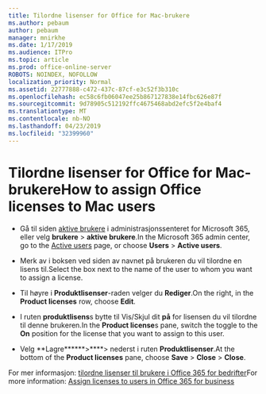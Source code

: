 ```yaml
---
title: Tilordne lisenser for Office for Mac-brukere
ms.author: pebaum
author: pebaum
manager: mnirkhe
ms.date: 1/17/2019
ms.audience: ITPro
ms.topic: article
ms.prod: office-online-server
ROBOTS: NOINDEX, NOFOLLOW
localization_priority: Normal
ms.assetid: 22777888-c472-437c-87cf-e3c52f3b310c
ms.openlocfilehash: ec58c6fb06047ee25b867127838e14fbc626e87f
ms.sourcegitcommit: 9d78905c512192ffc4675468abd2efc5f2e4baf4
ms.translationtype: MT
ms.contentlocale: nb-NO
ms.lasthandoff: 04/23/2019
ms.locfileid: "32399960"
---
```

# <a name="how-to-assign-office-licenses-to-mac-users"></a><span data-ttu-id="bc478-102">Tilordne lisenser for Office for Mac-brukere</span><span class="sxs-lookup"><span data-stu-id="bc478-102">How to assign Office licenses to Mac users</span></span>

- <span data-ttu-id="bc478-103">Gå til siden [aktive brukere](https://go.microsoft.com/fwlink/p/?linkid=834822) i administrasjonssenteret for Microsoft 365, eller velg **brukere** \> **aktive brukere**.</span><span class="sxs-lookup"><span data-stu-id="bc478-103">In the Microsoft 365 admin center, go to the [Active users](https://go.microsoft.com/fwlink/p/?linkid=834822) page, or choose **Users** \> **Active users**.</span></span>
    
- <span data-ttu-id="bc478-104">Merk av i boksen ved siden av navnet på brukeren du vil tilordne en lisens til.</span><span class="sxs-lookup"><span data-stu-id="bc478-104">Select the box next to the name of the user to whom you want to assign a license.</span></span>
    
- <span data-ttu-id="bc478-105">Til høyre i **Produktlisenser**-raden velger du **Rediger**.</span><span class="sxs-lookup"><span data-stu-id="bc478-105">On the right, in the **Product licenses** row, choose **Edit**.</span></span>
    
- <span data-ttu-id="bc478-106">I ruten **produktlisens**s bytte til Vis/Skjul dit **på** for lisensen du vil tilordne til denne brukeren.</span><span class="sxs-lookup"><span data-stu-id="bc478-106">In the **Product license**s pane, switch the toggle to the **On** position for the license that you want to assign to this user.</span></span> 
    
- <span data-ttu-id="bc478-107">Velg \*\*Lagre\*\*\*\*\*\*\>\*\*\*\*\> nederst i ruten **Produktlisenser**.</span><span class="sxs-lookup"><span data-stu-id="bc478-107">At the bottom of the **Product licenses** pane, choose **Save** \> **Close** \> **Close**.</span></span>
    
<span data-ttu-id="bc478-108">For mer informasjon: [tilordne lisenser til brukere i Office 365 for bedrifter](https://docs.microsoft.com/office365/admin/subscriptions-and-billing/assign-licenses-to-users)</span><span class="sxs-lookup"><span data-stu-id="bc478-108">For more information: [Assign licenses to users in Office 365 for business](https://docs.microsoft.com/office365/admin/subscriptions-and-billing/assign-licenses-to-users)</span></span>
  

